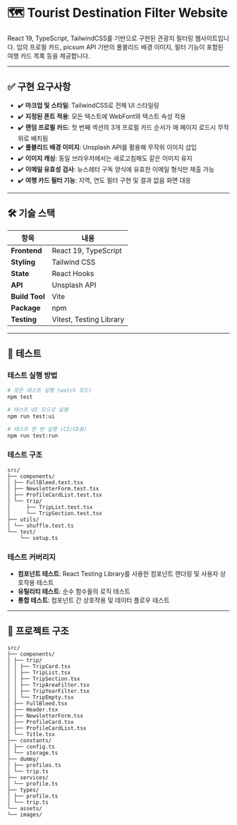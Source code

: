 # 🗺️ Tourist Destination Filter Website

React 19, TypeScript, TailwindCSS를 기반으로 구현된 관광지 필터링 웹사이트입니다.
임의 프로필 카드, picsum API 기반의 풀블리드 배경 이미지, 필터 기능이 포함된 여행 카드 목록 등을 제공합니다.

---

## ✅ 구현 요구사항

- ✔️ **마크업 및 스타일**: TailwindCSS로 전체 UI 스타일링
- ✔️ **지정된 폰트 적용**: 모든 텍스트에 WebFont와 텍스트 속성 적용
- ✔️ **랜덤 프로필 카드**: 첫 번째 섹션의 3개 프로필 카드 순서가 매 페이지 로드시 무작위로 배치됨
- ✔️ **풀블리드 배경 이미지**: Unsplash API를 활용해 무작위 이미지 삽입
- ✔️ **이미지 캐싱**: 동일 브라우저에서는 새로고침해도 같은 이미지 유지
- ✔️ **이메일 유효성 검사**: 뉴스레터 구독 양식에 유효한 이메일 형식만 제출 가능
- ✔️ **여행 카드 필터 기능**: 지역, 연도 필터 구현 및 결과 없음 화면 대응

---

## 🛠 기술 스택

| 항목           | 내용                    |
| -------------- | ----------------------- |
| **Frontend**   | React 19, TypeScript    |
| **Styling**    | Tailwind CSS            |
| **State**      | React Hooks             |
| **API**        | Unsplash API            |
| **Build Tool** | Vite                    |
| **Package**    | npm                     |
| **Testing**    | Vitest, Testing Library |

---

## 🧪 테스트

### 테스트 실행 방법

```bash
# 모든 테스트 실행 (watch 모드)
npm test

# 테스트 UI 모드로 실행
npm run test:ui

# 테스트 한 번 실행 (CI/CD용)
npm run test:run
```

### 테스트 구조

```
src/
├── components/
│ ├── FullBleed.test.tsx
│ ├── NewsletterForm.test.tsx
│ ├── ProfileCardList.test.tsx
│ └── trip/
│     ├── TripList.test.tsx
│     └── TripSection.test.tsx
├── utils/
│ └── shuffle.test.ts
└── test/
    └── setup.ts
```

### 테스트 커버리지

- **컴포넌트 테스트**: React Testing Library를 사용한 컴포넌트 렌더링 및 사용자 상호작용 테스트
- **유틸리티 테스트**: 순수 함수들의 로직 테스트
- **통합 테스트**: 컴포넌트 간 상호작용 및 데이터 플로우 테스트

---

## 📁 프로젝트 구조

```
src/
├── components/
│ ├── trip/
│ │ ├── TripCard.tsx
│ │ ├── TripList.tsx
│ │ ├── TripSection.tsx
│ │ ├── TripAreaFilter.tsx
│ │ ├── TripYearFilter.tsx
│ │ └── TripEmpty.tsx
│ ├── FullBleed.tsx
│ ├── Header.tsx
│ ├── NewsletterForm.tsx
│ ├── ProfileCard.tsx
│ ├── ProfileCardList.tsx
│ └── Title.tsx
├── constants/
│ ├── config.ts
│ └── storage.ts
├── dummy/
│ ├── profiles.ts
│ └── trip.ts
├── services/
│ └── profile.ts
├── types/
│ ├── profile.ts
│ └── trip.ts
└── assets/
└── images/
```
